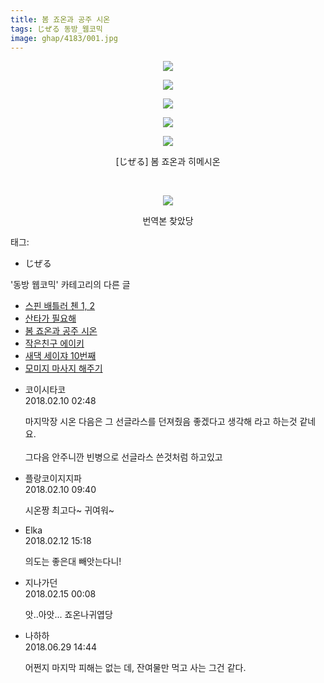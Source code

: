 ```yaml
---
title: 봄 죠온과 공주 시온
tags: じぜる 동방_웹코믹
image: ghap/4183/001.jpg
---
```

<div class="article">
<p style="text-align: center; clear: none; float: none;"><img src="{{ site.nasurl }}/ghap/4183/001.jpg"/></p>
<p style="text-align: center; clear: none; float: none;"><img src="{{ site.nasurl }}/ghap/4183/002.jpg"/></p>
<p style="text-align: center; clear: none; float: none;"><img src="{{ site.nasurl }}/ghap/4183/003.jpg"/></p>
<p style="text-align: center; clear: none; float: none;"><img src="{{ site.nasurl }}/ghap/4183/004.jpg"/></p>
<p style="text-align: center; clear: none; float: none;"><img src="{{ site.nasurl }}/ghap/4183/005.jpg"/></p>
<p style="text-align: center; clear: none; float: none;">[じぜる] 봄 죠온과 히메시온</p>
<p style="text-align: center; clear: none; float: none;"><br/></p>
<p style="text-align: center; clear: none; float: none;"><img src="{{ site.nasurl }}/ghap/4183/006.jpg"/></p>
<p style="text-align: center; clear: none; float: none;">번역본 찾았당</p>
</div><div class="tagTrail">
<p>태그: </p>
<ul>
<li>じぜる</li>
</ul>
</div><div class="another">
<p>'동방 웹코믹' 카테고리의 다른 글</p>
<ul>
<li><a href="/2018-02-20-ghap_4200">스핀 배틀러 첸 1, 2</a></li>
<li><a href="/2018-02-10-ghap_4184">산타가 필요해</a></li>
<li><a href="/2018-02-10-ghap_4183">봄 죠온과 공주 시온</a></li>
<li><a href="/2018-02-09-ghap_4180">작은친구 에이키</a></li>
<li><a href="/2018-02-06-ghap_4168">새댁 세이쟈 10번째</a></li>
<li><a href="/2018-01-31-ghap_4154">모미지 마사지 해주기</a></li>
</ul>
</div><div class="cb_module cb_fluid">
<div class="cb_wrt cb_profile">
<div class="comment">
<ul>
<li class="cb_thumb_off" id="comment15196424">
<div class="cb_comment_area">
<div class="cb_info_area">
<div class="cb_section">
<span class="cb_nick_name">코이시타코</span>
</div>
<div class="cb_section">
<span class="cb_date">2018.02.10 02:48 </span>
</div>
</div>
<div class="cb_dsc_comment">
<p class="cb_dsc">
											마지막장 시온 다음은 그 선글라스를 던져줬음 좋겠다고 생각해 라고 하는것 같네요.<br/>
<br/>
그다음 안주니깐 빈병으로 선글라스 쓴것처럼 하고있고
										</p>
</div>
</div></li>
<li class="cb_thumb_off" id="comment15196580">
<div class="cb_comment_area">
<div class="cb_info_area">
<div class="cb_section">
<span class="cb_nick_name">플랑코이지지파</span>
</div>
<div class="cb_section">
<span class="cb_date">2018.02.10 09:40 </span>
</div>
</div>
<div class="cb_dsc_comment">
<p class="cb_dsc">
											시온짱 최고다~ 귀여워~
										</p>
</div>
</div></li>
<li class="cb_thumb_off" id="comment15198111">
<div class="cb_comment_area">
<div class="cb_info_area">
<div class="cb_section">
<span class="cb_nick_name">Elka</span>
</div>
<div class="cb_section">
<span class="cb_date">2018.02.12 15:18 </span>
</div>
</div>
<div class="cb_dsc_comment">
<p class="cb_dsc">
											의도는 좋은대 빼앗는다니!
										</p>
</div>
</div></li>
<li class="cb_thumb_off" id="comment15199822">
<div class="cb_comment_area">
<div class="cb_info_area">
<div class="cb_section">
<span class="cb_nick_name">지나가던</span>
</div>
<div class="cb_section">
<span class="cb_date">2018.02.15 00:08 </span>
</div>
</div>
<div class="cb_dsc_comment">
<p class="cb_dsc">
											앗..아앗... 죠온나귀엽당
										</p>
</div>
</div></li>
<li class="cb_thumb_off" id="comment15278538">
<div class="cb_comment_area">
<div class="cb_info_area">
<div class="cb_section">
<span class="cb_nick_name">나하하</span>
</div>
<div class="cb_section">
<span class="cb_date">2018.06.29 14:44 </span>
</div>
</div>
<div class="cb_dsc_comment">
<p class="cb_dsc">
											어쩐지 마지막 피해는 없는 데, 잔여물만 먹고 사는 그건 같다.
										</p>
</div>
</div></li>
</ul>
</div>
</div><!-- commentList close -->
</div>
